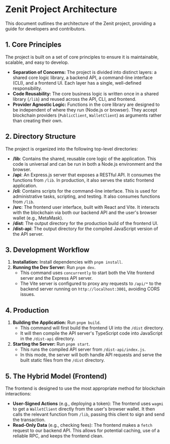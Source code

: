 # Zenit Project Architecture

This document outlines the architecture of the Zenit project, providing a guide for developers and contributors.

## 1. Core Principles

The project is built on a set of core principles to ensure it is maintainable, scalable, and easy to develop.

- **Separation of Concerns:** The project is divided into distinct layers: a shared core logic library, a backend API, a command-line interface (CLI), and a frontend UI. Each layer has a single, well-defined responsibility.
- **Code Reusability:** The core business logic is written once in a shared library (`/lib`) and reused across the API, CLI, and frontend.
- **Provider Agnostic Logic:** Functions in the core library are designed to be independent of where they run (Node.js or browser). They accept blockchain providers (`PublicClient`, `WalletClient`) as arguments rather than creating their own.

## 2. Directory Structure

The project is organized into the following top-level directories:

- **/lib**: Contains the shared, reusable core logic of the application. This code is universal and can be run in both a Node.js environment and the browser.
- **/api**: An Express.js server that exposes a RESTful API. It consumes the functions from `/lib`. In production, it also serves the static frontend application.
- **/cli**: Contains scripts for the command-line interface. This is used for administrative tasks, scripting, and testing. It also consumes functions from `/lib`.
- **/src**: The frontend user interface, built with React and Vite. It interacts with the blockchain via both our backend API and the user's browser wallet (e.g., MetaMask).
- **/dist**: The output directory for the production build of the frontend UI.
- **/dist-api**: The output directory for the compiled JavaScript version of the API server.

## 3. Development Workflow

1.  **Installation:** Install dependencies with `pnpm install`.
2.  **Running the Dev Server:** Run `pnpm dev`.
    - This command uses `concurrently` to start both the Vite frontend server and the Express API server.
    - The Vite server is configured to proxy any requests to `/api/*` to the backend server running on `http://localhost:3001`, avoiding CORS issues.

## 4. Production

1.  **Building the Application:** Run `pnpm build`.
    - This command will first build the frontend UI into the `/dist` directory.
    - It will then compile the API server's TypeScript code into JavaScript in the `/dist-api` directory.
2.  **Starting the Server:** Run `pnpm start`.
    - This runs the compiled API server from `/dist-api/index.js`.
    - In this mode, the server will both handle API requests and serve the built static files from the `/dist` directory.

## 5. The Hybrid Model (Frontend)

The frontend is designed to use the most appropriate method for blockchain interactions:

- **User-Signed Actions** (e.g., deploying a token): The frontend uses `wagmi` to get a `WalletClient` directly from the user's browser wallet. It then calls the relevant function from `/lib`, passing this client to sign and send the transaction.
- **Read-Only Data** (e.g., checking fees): The frontend makes a `fetch` request to our backend API. This allows for potential caching, use of a reliable RPC, and keeps the frontend clean.
